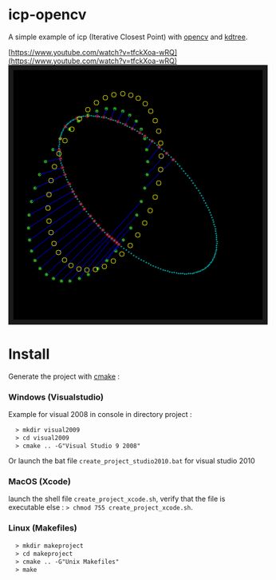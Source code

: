 icp-opencv 
==========

A simple example of icp (Iterative Closest Point) with [opencv](http://opencv.org/) and [kdtree](https://code.google.com/p/kdtree/).

[https://www.youtube.com/watch?v=tfckXoa-wRQ](https://www.youtube.com/watch?v=tfckXoa-wRQ)
<a href="https://www.youtube.com/watch?v=tfckXoa-wRQ?feature=player_embedded&v=YOUTUBE_VIDEO_ID_HERE
" target="_blank"><img src="image.png" 
alt="IMAGE ALT TEXT HERE" width="500" height="500" border="10" /></a>




Install 
=========

Generate the project with [cmake](http://www.cmake.org/) :

### Windows (Visualstudio)  

Example for visual 2008 in console in directory project :
 
      > mkdir visual2009
      > cd visual2009
      > cmake .. -G"Visual Studio 9 2008"

Or launch the bat file `create_project_studio2010.bat` for visual studio 2010

### MacOS (Xcode)


launch the shell file `create_project_xcode.sh`, verify that the file is executable else : `> chmod 755 create_project_xcode.sh`.

### Linux (Makefiles)

      > mkdir makeproject
      > cd makeproject
      > cmake .. -G"Unix Makefiles"
      > make

